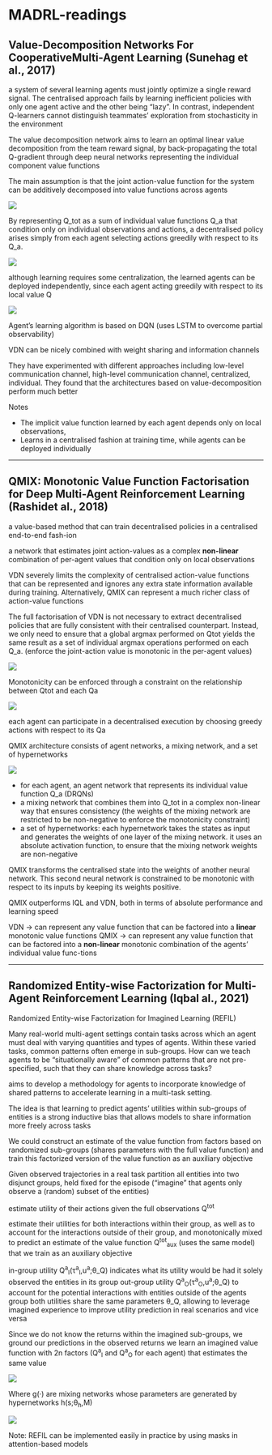 # MADRL-readings





## Value-Decomposition Networks For CooperativeMulti-Agent Learning (Sunehag et al., 2017)

a system of several learning agents must jointly optimize a single reward signal. The centralised approach fails by learning inefficient policies with only one agent active and the other being “lazy”. In contrast, independent Q-learners cannot distinguish teammates’ exploration from stochasticity in the environment

The value decomposition network aims to learn an optimal linear value decomposition from the team reward signal, by back-propagating the total Q-gradient through deep neural networks representing the individual component value functions

The main assumption is that the joint action-value function for the system can be additively decomposed into value functions across agents

![](imgs/sunehag2017_assumption.PNG)

By representing Q_tot as a sum of individual value functions Q_a that condition only on individual observations and actions, a decentralised policy arises simply from each agent selecting actions greedily with respect to its Q_a.

![](imgs/sunehag2017_VDN_vs_I.PNG)

 although learning requires some centralization, the learned agents can be deployed independently, since each agent acting greedily with respect to its local value ̃Q

![](imgs/sunehag2017_VDN.PNG)

Agent’s learning algorithm is based on DQN (uses LSTM to overcome partial observability)

VDN can be nicely combined with weight sharing and information channels

They have experimented with different approaches including low-level communication channel, high-level communication channel, centralized, individual. They found that the architectures based on value-decomposition perform much better

Notes
- The implicit value function learned by each agent depends only on local observations, 
- Learns in a centralised fashion at training time, while agents can be deployed individually



---

## QMIX: Monotonic Value Function Factorisation for Deep Multi-Agent Reinforcement Learning (Rashidet al., 2018)

a value-based method that can train decentralised policies in a centralised end-to-end fash-ion

a network that estimates joint action-values as a complex **non-linear** combination of per-agent values that condition only on local observations

VDN severely limits the complexity of centralised action-value functions that can be represented and ignores any extra state information available during training. Alternatively, QMIX can represent a much richer class of action-value functions

The full factorisation of VDN is not necessary to extract decentralised policies that are fully consistent with their centralised counterpart. Instead, we only need to ensure that a global argmax performed on Qtot yields the same result as a set of individual argmax operations performed on each Q_a. (enforce the joint-action value is monotonic in the per-agent values) 

![](imgs/rashidet18_consistency_constraint.PNG)

Monotonicity can be enforced through a constraint on the relationship between Qtot and each Qa

![](imgs/rashidet18_monotonicity_constraint.PNG)

each agent can participate in a decentralised execution by choosing greedy actions with respect to its Qa

QMIX architecture consists of agent networks, a mixing network, and a set of hypernetworks

![](imgs/rashidet18_qmix_architecture.PNG)

- for each agent, an agent network that represents its individual value function Q_a (DRQNs)
- a mixing network that combines them into Q_tot in a complex non-linear way that ensures consistency (the weights of the mixing network are restricted to be non-negative to enforce the monotonicity constraint)
- a set of hypernetworks: each hypernetwork takes the states as input and generates the weights of one layer of the mixing network. it uses an absolute activation function, to ensure that the mixing network weights are non-negative

QMIX transforms the centralised state into the weights of another neural network. This second neural network is constrained to be monotonic with respect to its inputs by keeping its weights positive.

QMIX outperforms IQL and VDN, both in terms of absolute performance and learning speed

VDN -> can represent any value function that can be factored into a **linear** monotonic value functions 
QMIX -> can represent any value function that can be factored into a **non-linear** monotonic combination of the agents’ individual value func-tions 



---

## Randomized Entity-wise Factorization for Multi-Agent Reinforcement Learning (Iqbal al., 2021)

Randomized Entity-wise Factorization for Imagined Learning (REFIL)

Many real-world multi-agent settings contain tasks across which an agent must deal with varying quantities and types of agents. Within these varied tasks, common patterns often emerge in sub-groups. How can we teach agents to be “situationally aware” of common patterns that are not pre-specified, such that they can share knowledge across tasks?

aims to develop a methodology for agents to incorporate knowledge of shared patterns to accelerate learning in a multi-task setting.

The idea is that learning to predict agents’ utilities within sub-groups of entities is a strong inductive bias that allows models to share information more freely across tasks

We could construct an estimate of the value function from factors based on randomized sub-groups (shares parameters with the full value function) and train this factorized version of the value function as an auxiliary objective

Given observed trajectories in a real task
partition all entities into two disjunct groups, held fixed for the episode (“imagine” that agents only observe a (random) subset of the entities)

estimate utility of their actions given the full observations Q<sup>tot</sup>

estimate their utilities for both interactions within their group, as well as to account for the interactions outside of their group, and monotonically mixed to predict an estimate of the value function Q<sup>tot</sup><sub>aux</sub> (uses the same model) that we train as an auxiliary objective

in-group utility Q<sup>a</sup><sub>I</sub>(τ<sup>a</sup><sub>I</sub>,u<sup>a</sup>;θ_Q) indicates what its utility would be had it solely observed the entities in its group
out-group utility Q<sup>a</sup><sub>O</sub>(τ<sup>a</sup><sub>O</sub>,u<sup>a</sup>;θ_Q) to account for the potential interactions with entities outside of the agents group
both utilities share the same parameters θ_Q, allowing to leverage imagined experience to improve utility prediction in real scenarios and vice versa

Since we do not know the returns within the imagined sub-groups, we ground our predictions in the observed returns 
we learn an imagined value function with 2n factors (Q<sup>a</sup><sub>I</sub> and Q<sup>a</sup><sub>O</sub> for each agent) that estimates the same value

![](imgs/Iqbal21_decomposition.PNG)

Where g(·) are mixing networks whose parameters are generated by hypernetworks h(s;θ<sub>h</sub>,M)

![](imgs/Iqbal21_refil_architecture.PNG)


Note: 
REFIL can be implemented easily in practice by using masks in attention-based models




